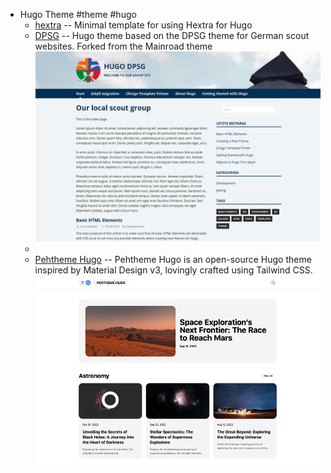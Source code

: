 - Hugo Theme #theme #hugo
	- [hextra](https://github.com/imfing/hextra-starter-template) -- Minimal template for using Hextra for Hugo
	- [DPSG](https://themes.gohugo.io/themes/hugo-dpsg/) -- Hugo theme based on the DPSG theme for German scout websites. Forked from the Mainroad theme
	  ![image.png](../assets/image_1719586546273_0.png)
	-
	- [Pehtheme Hugo](https://themes.gohugo.io/themes/pehtheme-hugo/) -- Pehtheme Hugo is an open-source Hugo theme inspired by Material Design v3, lovingly crafted using Tailwind CSS.
	  ![image.png](../assets/image_1719586663994_0.png)